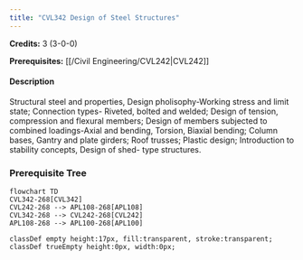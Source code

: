 ```yaml
---
title: "CVL342 Design of Steel Structures"
---
```

**Credits:** 3 (3-0-0)

**Prerequisites:** [[/Civil Engineering/CVL242|CVL242]]

#### Description
Structural steel and properties, Design pholisophy-Working stress and limit state; Connection types- Riveted, bolted and welded; Design of tension, compression and flexural members; Design of members subjected to combined loadings-Axial and bending, Torsion, Biaxial bending; Column bases, Gantry and plate girders; Roof trusses; Plastic design; Introduction to stability concepts, Design of shed- type structures.

### Prerequisite Tree

```mermaid
flowchart TD
CVL342-268[CVL342]
CVL242-268 --> APL108-268[APL108]
CVL342-268 --> CVL242-268[CVL242]
APL108-268 --> APL100-268[APL100]

classDef empty height:17px, fill:transparent, stroke:transparent;
classDef trueEmpty height:0px, width:0px;
```